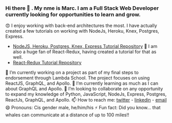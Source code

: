 ### Hi there 👋 . My nme is Marc. I am a Full Stack Web Developer currently looking for opportunities to learn and grow.

😍 I enjoy working with back-end architectures the most. I have actually created a few tutorials on working with NodeJs, Heroku, Knex, Postgres, Express.
  - [NodeJS, Heroku, Postgres, Knex, Express Tutorial Repository](https://github.com/tippitytapp/nodejsherokupostgres)
🤪 I am also a huge fan of React-Redux, having created a tutorial for that as well. 
  - [React-Redux Tutorial Repository](https://github.com/tippitytapp/pokemon)

🔭 I’m currently working on a project as part of my final steps to endorsement through Lambda School. The project focuses on using ReactJS, GraphQL, and Apollo.
🌱 I’m currently learning as much as I can about GraphQL and Apollo.
👯 I’m looking to collaborate on any opportunity to expand my knowledge of Python, JavaScript, NodeJs, Express, Postgres, ReactJs, GraphQL, and Apollo.
📫 How to reach me: [twitter](https://www.twitter.com/tappmarcalan) - [linkedin](https://www.linkedin.com/in/marctapp) - [email](mailto:marc.tapp@gmail.com) 
😄 Pronouns: Cis gender male, he/him/his
⚡ Fun fact: Did you know... that whales can communicate at a distance of up to 100 miles!!
